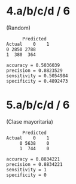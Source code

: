 # 4.a/b/c/d / 6

(Random)

```
      Predicted
Actual    0    1
0 2850 2788
1  380  364
```

```
accuracy = 0.5036039
precision = 0.8823529
sensitivity = 0.5054984
specificity = 0.4892473
```


# 5.a/b/c/d / 6

(Clase mayoritaria)
```
      Predicted
Actual    0    1
     0 5638    0
     1  744    0
```

```
accuracy = 0.8834221
precision = 0.8834221
sensitivity = 1
specificity = 0
```
